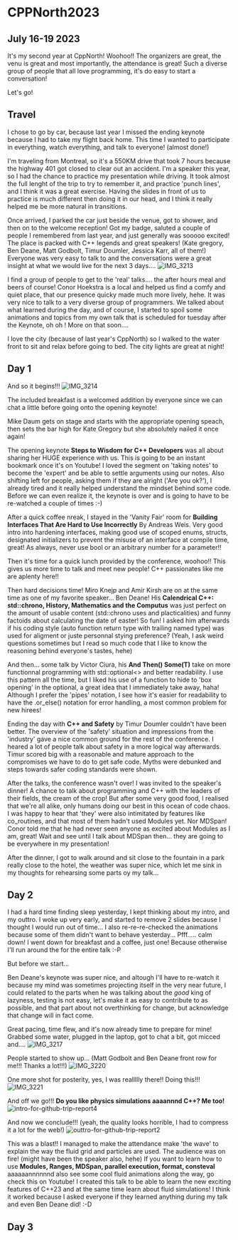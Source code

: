 # **CPPNorth2023**

## July 16-19 2023

It's my second year at CppNorth! Woohoo!! The organizers are great, the venu is great and most importantly, the attendance is great! Such a diverse group of people that all love programming, it's do easy to start a conversation!

Let's go!

## Travel

I chose to go by car, because last year I missed the ending keynote because I had to take my flight back home. This time I wanted to participate in everything, watch everything, and talk to everyone! (almost done!)

I'm traveling from Montreal, so it's a 550KM drive that took 7 hours because the highway 401 got closed to clear out an accident. I'm a speaker this year, so I had the chance to practice my presentation while driving. It took almost the full lenght of the trip to try to remember it, and practice 'punch lines', and I think it was a great exercise. Having the slides in front of us to practice is much different then doing it in our head, and I think it really helped me be more natural in transitions.

Once arrived, I parked the car just beside the venue, got to shower, and then on to the welcome reception!
Got my badge, saluted a couple of people I remembered from last year, and just generally was sooooo excited! The place is packed with C++ legends and great speakers! (Kate gregory, Ben Deane, Matt Godbolt, Timur Doumler, Jessica Karr, all of them!) Everyone was very easy to talk to and the conversations were a great insight at what we would live for the next 3 days....
![IMG_3213](https://github.com/joblobob/conferences/assets/5419436/ed54a77d-7779-4fd7-9347-f87ffdfb871b)

I find a group of people to get to the 'real' talks.... the after hours meal and beers of course! Conor Hoekstra is a local and helped us find a comfy and quiet place, that our presence quicky made much more lively, hehe. It was very nice to talk to a very diverse group of programmers. We talked about what learned during the day, and of course, I started to spoil some animations and topics from my own talk that is scheduled for tuesday after the Keynote, oh oh ! More on that soon....

I love the city (because of last year's CppNorth) so I walked to the water front to sit and relax before going to bed. The city lights are great at night!

## Day 1

And so it begins!!!
![IMG_3214](https://github.com/joblobob/conferences/assets/5419436/82aaca0f-9807-4ef3-b261-b50b31b5b3de)

The included breakfast is a welcomed addition by everyone since we can chat a little before going onto the opening keynote! 

Mike Daum gets on stage and starts with the appropriate opening speach, then sets the bar high for Kate Gregory but she absolutely nailed it once again! 

The opening keynote **Steps to Wisdom for C++ Developers** was all about sharing her HUGE experience with us. This is going to be an instant bookmark once it's on Youtube! I loved the segment on 'taking notes' to become the 'expert' and be able to settle arguments using our notes. Also shifting left for people, asking them if they are alright ('Are you ok?'), I already tired and it really helped understand the mindset behind some code.
Before we can even realize it, the keynote is over and is going to have to be re-watched a couple of times :-)

After a quick coffee nreak, I stayed in the 'Vanity Fair' room for **Building Interfaces That Are Hard to Use Incorrectly** By Andreas Weis. Very good intro into hardening interfaces, making good use of scoped enums, structs, designated initializers to prevent the misuse of an interface at compile time, great! As always, never use bool or an arbitrary number for a parameter!!

Then it's time for a quick lunch provided by the conference, woohoo!! This gives us more time to talk and meet new people! C++ passionates like me are aplenty here!!

Then hard decisions time! Miro Knejp and Amir Kirsh are on at the same time as one of my favorite speaker... Ben Deane! His **Calendrical C++: std::chrono, History, Mathematics and the Computus** was just perfect on the amount of usable content (std::chrono uses and placticalities) and funny factoids about calculating the date of easter! So fun! I asked him afterwards if his coding style (auto function return type with trailing named type) was used for aligment or juste personnal stying preference? (Yeah, I ask weird questions sometimes but I read so much code that I like to know the reasoning behind everyone's tastes, hehe)

And then... some talk by Victor Ciura, his **And Then() Some(T)** take on more functionnal programming with std::optional<> and better readability. I use this pattern all the time, but I liked his use of a function to hide to 'box opening' in the optional, a great idea that I immediately take away, haha! Although I prefer the 'pipes' notation, I see how it's easier for readability to have the .or_else() notation for error handling, a most common problem for new hirees!

Ending the day with **C++ and Safety** by Timur Doumler couldn't have been better. The overview of the 'safety' situation and impressions from the 'industry' gave a nice common ground for the rest of the conference. I heared a lot of people talk about safety in a more logical way afterwards. Timur scored big with a reasonable and mature approach to the compromises we have to do to get safe code. Myths were debunked and steps towards safer coding standards were shown.

After the talks, the conference wasn't over! I was invited to the speaker's dinner! A chance to talk about programming and C++ with the leaders of their fields, the cream of the crop! But after some very good food, I realised that we're all alike, only humans doing our best in this ocean of code chaos. I was happy to hear that 'they' were also intimitated by features like co_routines, and that most of them hadn't used Modules yet. Nor MDSpan! Conor told me that he had never seen anyone as excited about Modules as I am, great! Wait and see until I talk about MDSpan then... they are going to be everywhere in my presentation! 

After the dinner, I got to walk around and sit close to the fountain in a park really close to the hotel, the weather was super nice, which let me sink in my thoughts for rehearsing some parts oy my talk...

## Day 2

I had a hard time finding sleep yesterday, I kept thinking about my intro, and my outtro. I woke up very early, and started to remove 2 slides because I thought I would run out of time... I also re-re-re-checked the animations because some of them didn't want to behave yesterday... Pfff..... calm down! I went down for breakfast and a coffee, just one! Because otherwise I'll run around the for the entire talk :-P

But before we start...

Ben Deane's keynote was super nice, and altough I'll have to re-watch it because my mind was sometimes projecting itself in the very near future, I could related to the parts when he was talking about the *good* king of lazyness, testing is not easy, let's make it as easy to contribute to as possible, and that part about not overthinking for change, but acknowledge that change will in fact come. 

Great pacing, time flew, and it's now already time to prepare for mine! Grabbed some water, plugged in the laptop, got to chat a bit, got micced and....
![IMG_3217](https://github.com/joblobob/conferences/assets/5419436/52180d5b-2904-41e7-98f9-21e35ab5972c)

People started to show up... (Matt Godbolt and Ben Deane front row for me!!! Thanks a lot!!!)
![IMG_3220](https://github.com/joblobob/conferences/assets/5419436/f60d97ac-5540-416b-8f50-3e0cb52680e8)

One more shot for posterity, yes, I was reallllly there!! Doing this!!!
![IMG_3221](https://github.com/joblobob/conferences/assets/5419436/d49d4499-48b3-4e7a-b35b-4be9de8094de)

And off we go!!! **Do you like physics simulations aaaannnd C++? Me too!**
![intro-for-github-trip-report4](https://github.com/joblobob/conferences/assets/5419436/ceadca7f-5593-4ec4-ac1e-639ff7a781dd)

And now we conclude!!! (yeah, the quality looks horrible, I had to compress it a lot for the web!)
![outtro-for-github-trip-report2](https://github.com/joblobob/conferences/assets/5419436/bc7c6d08-1e31-4ac0-acb2-3ca5effb98fa)


This was a blast!! I managed to make the attendance make 'the wave' to explain the way the fluid grid and particles are used. The audience was on fire! (might have been the speaker also, hehe) If you want to learn how to use **Modules, Ranges, MDSpan, parallel execution, format, consteval** aaaaaannnnnnd also see some cool fluid animations along the way, go check this on Youtube! I created this talk to be able to learn the new exciting features of C++23 and at the same time learn about fluid simulations! I think it worked because I asked everyone if they learned anything during my talk and even Ben Deane did! :-D

## Day 3



